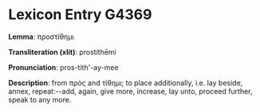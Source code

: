 # Lexicon Entry G4369

**Lemma**: προστίθημι

**Transliteration (xlit)**: prostíthēmi

**Pronunciation**: pros-tith'-ay-mee

**Description**:
from πρός and τίθημι; to place additionally, i.e. lay beside, annex, repeat:--add, again, give more, increase, lay unto, proceed further, speak to any more.

